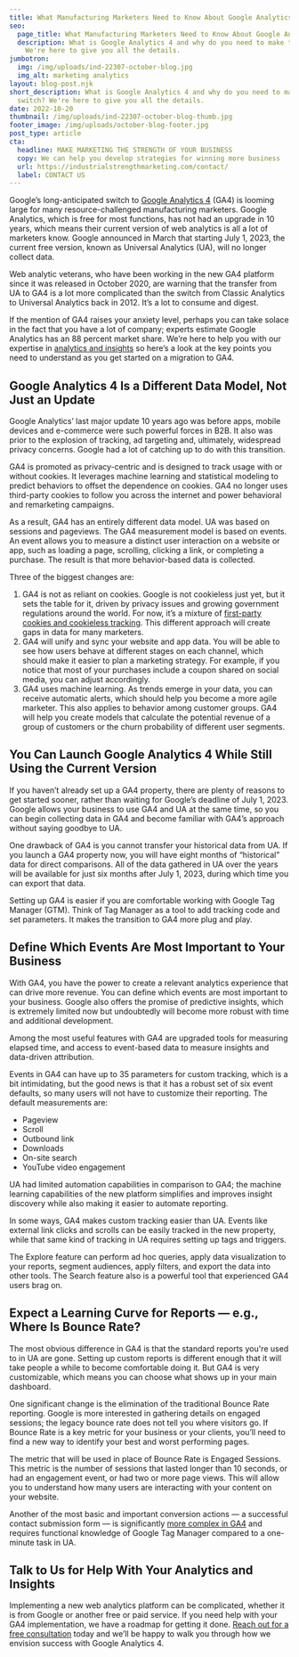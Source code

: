 ```yaml
---
title: What Manufacturing Marketers Need to Know About Google Analytics 4
seo:
  page_title: What Manufacturing Marketers Need to Know About Google Analytics 4
  description: What is Google Analytics 4 and why do you need to make the switch?
    We're here to give you all the details.
jumbotron:
  img: /img/uploads/ind-22307-october-blog.jpg
  img_alt: marketing analytics
layout: blog-post.njk
short_description: What is Google Analytics 4 and why do you need to make the
  switch? We're here to give you all the details.
date: 2022-10-20
thumbnail: /img/uploads/ind-22307-october-blog-thumb.jpg
footer_image: /img/uploads/october-blog-footer.jpg
post_type: article
cta:
  headline: MAKE MARKETING THE STRENGTH OF YOUR BUSINESS
  copy: We can help you develop strategies for winning more business
  url: https://industrialstrengthmarketing.com/contact/
  label: CONTACT US
---
```

Google’s long-anticipated switch to [Google Analytics 4](https://support.google.com/analytics/answer/11828307?hl=en) (GA4) is looming large for many resource-challenged manufacturing marketers. Google Analytics, which is free for most functions, has not had an upgrade in 10 years, which means their current version of web analytics is all a lot of marketers know. Google announced in March that starting July 1, 2023, the current free version, known as Universal Analytics (UA), will no longer collect data.

Web analytic veterans, who have been working in the new GA4 platform since it was released in October 2020, are warning that the transfer from UA to GA4 is a lot more complicated than the switch from Classic Analytics to Universal Analytics back in 2012. It’s a lot to consume and digest. 

If the mention of GA4 raises your anxiety level, perhaps you can take solace in the fact that you have a lot of company; experts estimate Google Analytics has an 88 percent market share. We’re here to help you with our expertise in [analytics and insights](https://industrialstrengthmarketing.com/services/analytics-and-insights/) so here’s a look at the key points you need to understand as you get started on a migration to GA4.

## Google Analytics 4 Is a Different Data Model, Not Just an Update

Google Analytics’ last major update 10 years ago was before apps, mobile devices and e-commerce were such powerful forces in B2B. It also was prior to the explosion of tracking, ad targeting and, ultimately, widespread privacy concerns. Google had a lot of catching up to do with this transition. 

GA4 is promoted as privacy-centric and is designed to track usage with or without cookies. It leverages machine learning and statistical modeling to predict behaviors to offset the dependence on cookies. GA4 no longer uses third-party cookies to follow you across the internet and power behavioral and remarketing campaigns.

As a result, GA4 has an entirely different data model. UA was based on sessions and pageviews. The GA4 measurement model is based on events. An event allows you to measure a distinct user interaction on a website or app, such as loading a page, scrolling, clicking a link, or completing a purchase. The result is that more behavior-based data is collected.

Three of the biggest changes are:

1. GA4 is not as reliant on cookies. Google is not cookieless just yet, but it sets the table for it, driven by privacy issues and growing government regulations around the world. For now, it’s a mixture of [first-party cookies and cookieless tracking](https://www.datadrivenu.com/google-analytics-4-cookieless/). This different approach will create gaps in data for many marketers.  
2. GA4 will unify and sync your website and app data. You will be able to see how users behave at different stages on each channel, which should make it easier to plan a marketing strategy. For example, if you notice that most of your purchases include a coupon shared on social media, you can adjust accordingly. 
3. GA4 uses machine learning. As trends emerge in your data, you can receive automatic alerts, which should help you become a more agile marketer. This also applies to behavior among customer groups. GA4 will help you create models that calculate the potential revenue of a group of customers or the churn probability of different user segments.

## You Can Launch Google Analytics 4 While Still Using the Current Version

If you haven’t already set up a GA4 property, there are plenty of reasons to get started sooner, rather than waiting for Google’s deadline of July 1, 2023. Google allows your business to use GA4 and UA at the same time, so you can begin collecting data in GA4 and become familiar with GA4’s approach without saying goodbye to UA. 

One drawback of GA4 is you cannot transfer your historical data from UA. If you launch a GA4 property now, you will have eight months of “historical” data for direct comparisons. All of the data gathered in UA over the years will be available for just six months after July 1, 2023, during which time you can export that data.

Setting up GA4 is easier if you are comfortable working with Google Tag Manager (GTM). Think of Tag Manager as a tool to add tracking code and set parameters. It makes the transition to GA4 more plug and play. 

## Define Which Events Are Most Important to Your Business

With GA4, you have the power to create a relevant analytics experience that can drive more revenue. You can define which events are most important to your business. Google also offers the promise of predictive insights, which is extremely limited now but undoubtedly will become more robust with time and additional development.

Among the most useful features with GA4 are upgraded tools for measuring elapsed time, and access to event-based data to measure insights and data-driven attribution.

Events in GA4 can have up to 35 parameters for custom tracking, which is a bit intimidating, but the good news is that it has a robust set of six event defaults, so many users will not have to customize their reporting. The default measurements are: 

* Pageview
* Scroll
* Outbound link
* Downloads
* On-site search
* YouTube video engagement

UA had limited automation capabilities in comparison to GA4; the machine learning capabilities of the new platform simplifies and improves insight discovery while also making it easier to automate reporting. 

In some ways, GA4 makes custom tracking easier than UA. Events like external link clicks and scrolls can be easily tracked in the new property, while that same kind of tracking in UA requires setting up tags and triggers. 

The Explore feature can perform ad hoc queries, apply data visualization to your reports, segment audiences, apply filters, and export the data into other tools. The Search feature also is a powerful tool that experienced GA4 users brag on.

## Expect a Learning Curve for Reports — e.g., Where Is Bounce Rate?

The most obvious difference in GA4 is that the standard reports you're used to in UA are gone. Setting up custom reports is different enough that it will take people a while to become comfortable doing it. But GA4 is very customizable, which means you can choose what shows up in your main dashboard. 

One significant change is the elimination of the traditional Bounce Rate reporting. Google is more interested in gathering details on engaged sessions; the legacy bounce rate does not tell you where visitors go. If Bounce Rate is a key metric for your business or your clients, you’ll need to find a new way to identify your best and worst performing pages. 

The metric that will be used in place of Bounce Rate is Engaged Sessions. This metric is the number of sessions that lasted longer than 10 seconds, or had an engagement event, or had two or more page views. This will allow you to understand how many users are interacting with your content on your website. 

Another of the most basic and important conversion actions — a successful contact submission form — is significantly [more complex in GA4](https://www.rootandbranchgroup.com/ga4-problems/) and requires functional knowledge of Google Tag Manager compared to a one-minute task in UA.

## Talk to Us for Help With Your Analytics and Insights

Implementing a new web analytics platform can be complicated, whether it is from Google or another free or paid service. If you need help with your GA4 implementation, we have a roadmap for getting it done. [Reach out for a free consultation](https://industrialstrengthmarketing.com/free-consultation/) today and we’ll be happy to walk you through how we envision success with Google Analytics 4.